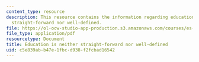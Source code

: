 ```yaml
---
content_type: resource
description: This resource contains the information regarding education is neither
  straight-forward nor well-defined.
file: https://ol-ocw-studio-app-production.s3.amazonaws.com/courses/es-291-learning-seminar-experiments-in-education-spring-2003/c5e839abb47e1fbcd938f2fcbad16542_MITES_291S03_Intro.pdf
file_type: application/pdf
resourcetype: Document
title: Education is neither straight-forward nor well-defined
uid: c5e839ab-b47e-1fbc-d938-f2fcbad16542
---
```


